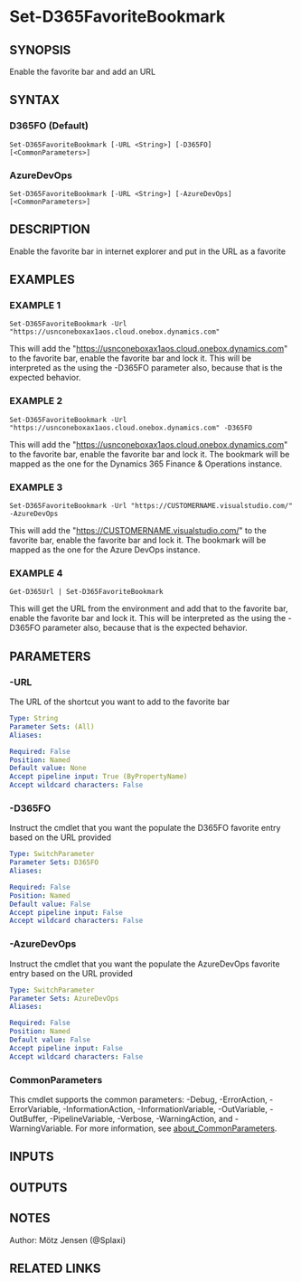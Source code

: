 ﻿---
external help file: d365fo.tools-help.xml
Module Name: d365fo.tools
online version:
schema: 2.0.0
---

# Set-D365FavoriteBookmark

## SYNOPSIS
Enable the favorite bar and add an URL

## SYNTAX

### D365FO (Default)
```
Set-D365FavoriteBookmark [-URL <String>] [-D365FO] [<CommonParameters>]
```

### AzureDevOps
```
Set-D365FavoriteBookmark [-URL <String>] [-AzureDevOps] [<CommonParameters>]
```

## DESCRIPTION
Enable the favorite bar in internet explorer and put in the URL as a favorite

## EXAMPLES

### EXAMPLE 1
```
Set-D365FavoriteBookmark -Url "https://usnconeboxax1aos.cloud.onebox.dynamics.com"
```

This will add the "https://usnconeboxax1aos.cloud.onebox.dynamics.com" to the favorite bar, enable the favorite bar and lock it.
This will be interpreted as the using the -D365FO parameter also, because that is the expected behavior.

### EXAMPLE 2
```
Set-D365FavoriteBookmark -Url "https://usnconeboxax1aos.cloud.onebox.dynamics.com" -D365FO
```

This will add the "https://usnconeboxax1aos.cloud.onebox.dynamics.com" to the favorite bar, enable the favorite bar and lock it.
The bookmark will be mapped as the one for the Dynamics 365 Finance & Operations instance.

### EXAMPLE 3
```
Set-D365FavoriteBookmark -Url "https://CUSTOMERNAME.visualstudio.com/" -AzureDevOps
```

This will add the "https://CUSTOMERNAME.visualstudio.com/" to the favorite bar, enable the favorite bar and lock it.
The bookmark will be mapped as the one for the Azure DevOps instance.

### EXAMPLE 4
```
Get-D365Url | Set-D365FavoriteBookmark
```

This will get the URL from the environment and add that to the favorite bar, enable the favorite bar and lock it.
This will be interpreted as the using the -D365FO parameter also, because that is the expected behavior.

## PARAMETERS

### -URL
The URL of the shortcut you want to add to the favorite bar

```yaml
Type: String
Parameter Sets: (All)
Aliases:

Required: False
Position: Named
Default value: None
Accept pipeline input: True (ByPropertyName)
Accept wildcard characters: False
```

### -D365FO
Instruct the cmdlet that you want the populate the D365FO favorite entry based on the URL provided

```yaml
Type: SwitchParameter
Parameter Sets: D365FO
Aliases:

Required: False
Position: Named
Default value: False
Accept pipeline input: False
Accept wildcard characters: False
```

### -AzureDevOps
Instruct the cmdlet that you want the populate the AzureDevOps favorite entry based on the URL provided

```yaml
Type: SwitchParameter
Parameter Sets: AzureDevOps
Aliases:

Required: False
Position: Named
Default value: False
Accept pipeline input: False
Accept wildcard characters: False
```

### CommonParameters
This cmdlet supports the common parameters: -Debug, -ErrorAction, -ErrorVariable, -InformationAction, -InformationVariable, -OutVariable, -OutBuffer, -PipelineVariable, -Verbose, -WarningAction, and -WarningVariable. For more information, see [about_CommonParameters](http://go.microsoft.com/fwlink/?LinkID=113216).

## INPUTS

## OUTPUTS

## NOTES
Author: Mötz Jensen (@Splaxi)

## RELATED LINKS

